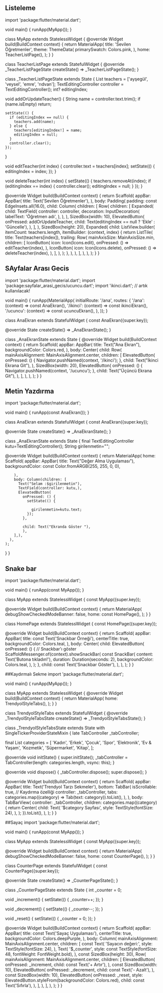 ## Listeleme
import 'package:flutter/material.dart';

void main() {
  runApp(MyApp());
}

class MyApp extends StatelessWidget {
  @override
  Widget build(BuildContext context) {
    return MaterialApp(
      title: 'Sevilen Öğretmenler',
      theme: ThemeData(
        primarySwatch: Colors.pink,
      ),
      home: TeacherListPage(),
    );
  }
}

class TeacherListPage extends StatefulWidget {
  @override
  _TeacherListPageState createState() => _TeacherListPageState();
}

class _TeacherListPageState extends State<TeacherListPage> {
  List<String> teachers = ['ayşegül', 'veysel', 'emre', 'rıdvan'];
  TextEditingController controller = TextEditingController();
  int? editingIndex;

  void addOrUpdateTeacher() {
    String name = controller.text.trim();
    if (name.isEmpty) return;

    setState(() {
      if (editingIndex == null) {
        teachers.add(name);
      } else {
        teachers[editingIndex!] = name;
        editingIndex = null;
      }
      controller.clear();
    });
  }

  void editTeacher(int index) {
    controller.text = teachers[index];
    setState(() {
      editingIndex = index;
    });
  }

  void deleteTeacher(int index) {
    setState(() {
      teachers.removeAt(index);
      if (editingIndex == index) {
        controller.clear();
        editingIndex = null;
      }
    });
  }

  @override
  Widget build(BuildContext context) {
    return Scaffold(
      appBar: AppBar(
        title: Text('Sevilen Öğretmenler'),
      ),
      body: Padding(
        padding: const EdgeInsets.all(16.0),
        child: Column(
          children: [
            Row(
              children: [
                Expanded(
                  child: TextField(
                    controller: controller,
                    decoration: InputDecoration(
                      labelText: 'Öğretmen adı',
                    ),
                  ),
                ),
                SizedBox(width: 10),
                ElevatedButton(
                  onPressed: addOrUpdateTeacher,
                  child: Text(editingIndex == null ? 'Ekle' : 'Güncelle'),
                ),
              ],
            ),
            SizedBox(height: 20),
            Expanded(
              child: ListView.builder(
                itemCount: teachers.length,
                itemBuilder: (context, index) {
                  return ListTile(
                    title: Text(teachers[index]),
                    trailing: Row(
                      mainAxisSize: MainAxisSize.min,
                      children: [
                        IconButton(
                          icon: Icon(Icons.edit),
                          onPressed: () => editTeacher(index),
                        ),
                        IconButton(
                          icon: Icon(Icons.delete),
                          onPressed: () => deleteTeacher(index),
                        ),
                      ],
                    ),
                  );
                },
              ),
            ),
          ],
        ),
      ),
    );
  }
}




## SAyfalar Arası Gecis
import 'package:flutter/material.dart';
import 'package:sayfalar_arasi_gecis/ucuncu.dart';
import 'ikinci.dart'; // artık kullanılacak!

void main() {
  runApp(MaterialApp(
    initialRoute: '/ana',
    routes: {
      '/ana': (context) => const AnaEkran(),
      '/ikinci': (context) => const ikinciEkran(), 
      '/ucuncu': (context) => const ucuncuEkran(), 
    },
  ));
}

class AnaEkran extends StatefulWidget {
  const AnaEkran({super.key});

  @override
  State<AnaEkran> createState() => _AnaEkranState();
}

class _AnaEkranState extends State<AnaEkran> {
  @override
  Widget build(BuildContext context) {
    return Scaffold(
      appBar: AppBar(
        title: Text("Ana Ekran"),
        backgroundColor: Colors.red,
      ),
      body: Center(
        child: Row(
         mainAxisAlignment: MainAxisAlignment.center,
          children: [
            ElevatedButton(
              onPressed: () {
                Navigator.pushNamed(context, '/ikinci');
              },
              child: Text("İkinci Ekrana Git"),
            ),
            SizedBox(width: 20), 
            ElevatedButton(
              onPressed: () {
                Navigator.pushNamed(context, '/ucuncu');
              },
              child: Text("Üçüncü Ekrana Git"),
            ),
          ],
        ),
      ),
    );
  }
}


## Metin Yazdırma
import 'package:flutter/material.dart';

void main() {
  runApp(const AnaEkran());
}

class AnaEkran extends StatefulWidget {
  const AnaEkran({super.key});

  @override
  State<AnaEkran> createState() => _AnaEkranState();
}

class _AnaEkranState extends State<AnaEkran> {
  final TextEditingController kutu=TextEditingController();
  String girilenmetin="";


  @override
  Widget build(BuildContext context) {
    return MaterialApp(
      home: Scaffold(
        appBar: AppBar(
          title: Text("Değer Alma Uygulaması"),
          backgroundColor: const Color.fromARGB(255, 255, 0, 0),
          
        ),
        body: Column(children: [
          Text("Selam :$girilenmetin"),
          TextField(controller: kutu,),
          ElevatedButton(
            onPressed: () { 
              setState(() {
                
                girilenmetin=kutu.text;
              });
            },
           
            child: Text("Ekranda Göster "),
            ),
        ],),
      ),
    );
  }
}

## Snake bar
import 'package:flutter/material.dart';

void main() {
  runApp(const MyApp());
}

class MyApp extends StatelessWidget {
  const MyApp({super.key});

  @override
  Widget build(BuildContext context) {
    return MaterialApp(
      debugShowCheckedModeBanner: false,
      home: const HomePage(),
    );
  }
}

class HomePage extends StatelessWidget {
  const HomePage({super.key});

  @override
  Widget build(BuildContext context) {
    return Scaffold(
      appBar: AppBar(
        title: const Text('Snackbar Örneği'),
        centerTitle: true,
        backgroundColor: Colors.teal,
      ),
      body: Center(
        child: ElevatedButton(
          onPressed: () {
            // Snackbar'ı göster
            ScaffoldMessenger.of(context).showSnackBar(
              const SnackBar(
                content: Text('Butona tıkladın!'),
                duration: Duration(seconds: 2),
                backgroundColor: Colors.teal,
              ),
            );
          },
          child: const Text('Snackbar Göster'),
        ),
      ),
    );
  }
}


##Kaydırmalı Sekme
import 'package:flutter/material.dart';

void main() {
  runApp(MyApp());
}

class MyApp extends StatelessWidget {
  @override
  Widget build(BuildContext context) {
    return MaterialApp(
      home: TrendyolStyleTabs(),
    );
  }
}

class TrendyolStyleTabs extends StatefulWidget {
  @override
  _TrendyolStyleTabsState createState() => _TrendyolStyleTabsState();
}

class _TrendyolStyleTabsState extends State<TrendyolStyleTabs>
    with SingleTickerProviderStateMixin {
  late TabController _tabController;

  final List<String> categories = [
    'Kadın',
    'Erkek',
    'Çocuk',
    'Spor',
    'Elektronik',
    'Ev & Yaşam',
    'Kozmetik',
    'Süpermarket',
    'Kitap',
  ];

  @override
  void initState() {
    super.initState();
    _tabController = TabController(length: categories.length, vsync: this);
  }

  @override
  void dispose() {
    _tabController.dispose();
    super.dispose();
  }

  @override
  Widget build(BuildContext context) {
    return Scaffold(
      appBar: AppBar(
        title: Text('Trendyol Tarzı Sekmeler'),
        bottom: TabBar(
          isScrollable: true, // Kaydırma özelliği
          controller: _tabController,
          tabs: categories.map((category) => Tab(text: category)).toList(),
        ),
      ),
      body: TabBarView(
        controller: _tabController,
        children: categories.map((category) {
          return Center(
            child: Text(
              '$category Sayfası',
              style: TextStyle(fontSize: 24),
            ),
          );
        }).toList(),
      ),
    );
  }
}

##Sayaç
import 'package:flutter/material.dart';

void main() {
  runApp(const MyApp());
}

class MyApp extends StatelessWidget {
  const MyApp({super.key});

  @override
  Widget build(BuildContext context) {
    return MaterialApp(
      debugShowCheckedModeBanner: false,
      home: const CounterPage(),
    );
  }
}

class CounterPage extends StatefulWidget {
  const CounterPage({super.key});

  @override
  State<CounterPage> createState() => _CounterPageState();
}

class _CounterPageState extends State<CounterPage> {
  int _counter = 0;

  void _increment() {
    setState(() {
      _counter++;
    });
  }

  void _decrement() {
    setState(() {
      _counter--;
    });
  }

  void _reset() {
    setState(() {
      _counter = 0;
    });
  }

  @override
  Widget build(BuildContext context) {
    return Scaffold(
      appBar: AppBar(
        title: const Text('Sayaç Uygulaması'),
        centerTitle: true,
        backgroundColor: Colors.deepPurple,
      ),
      body: Column(
        mainAxisAlignment: MainAxisAlignment.center,
        children: [
          const Text(
            'Sayacın değeri:',
            style: TextStyle(fontSize: 24),
          ),
          Text(
            '$_counter',
            style: const TextStyle(fontSize: 48, fontWeight: FontWeight.bold),
          ),
          const SizedBox(height: 30),
          Row(
            mainAxisAlignment: MainAxisAlignment.center,
            children: [
              ElevatedButton(
                onPressed: _increment,
                child: const Text('+ Artır'),
              ),
              const SizedBox(width: 10),
              ElevatedButton(
                onPressed: _decrement,
                child: const Text('- Azalt'),
              ),
              const SizedBox(width: 10),
              ElevatedButton(
                onPressed: _reset,
                style: ElevatedButton.styleFrom(backgroundColor: Colors.red),
                child: const Text('Sıfırla'),
              ),
            ],
          ),
        ],
      ),
    );
  }
}
